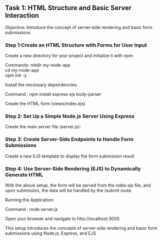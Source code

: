 <h2>Task 1: HTML Structure and Basic Server Interaction</h2>
<p>Objective: Introduce the concept of server-side rendering and basic form submissions.</p>
<h3>Step 1:Create an HTML Structure with Forms for User Input</h3>
<p>Create a new directory for your project and initialize it with npm:</p>
<p>Commands: mkdir my-node-app<br>
cd my-node-app<br>
npm init -y<br></p>

<p>Install the necessary dependencies:</p>
<p>Command : npm install express ejs body-parser</p>

<p>Create the HTML form (views/index.ejs)</p>

<h3>Step 2: Set Up a Simple Node.js Server Using Express</h3>
<p>Create the main server file (server.js):</p>

<h3>Step 3: Create Server-Side Endpoints to Handle Form Submissions</h3>
<p>Create a new EJS template to display the form submission result</p>

<h3>Step 4: Use Server-Side Rendering (EJS) to Dynamically Generate HTML</h3>
<p>With the above setup, the form will be served from the index.ejs file, and upon submission, the data will be handled by the /submit route. </p>

<p>Running the Application:</p>
<p>Command : node server.js</p>

<p>Open your browser and navigate to http://localhost:3000.</p>
<p>This setup introduces the concepts of server-side rendering and basic form submissions using Node.js, Express, and EJS</p>

